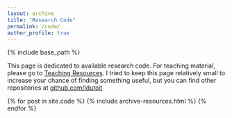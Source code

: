 ```yaml
---
layout: archive
title: "Research Code"
permalink: /code/
author_profile: true
---
```


{% include base_path %}

This page is dedicated to available research code. For teaching material, please go to [Teaching Resources](https://ldutoit.github.io/teaching/). I tried to keep this page relatively small to increase your chance of finding something useful, but you can find other repositories at [github.com/ldutoit](https://www.github.com/ldutoit)

{% for post in site.code %}
  {% include archive-resources.html %}
{% endfor %} 



